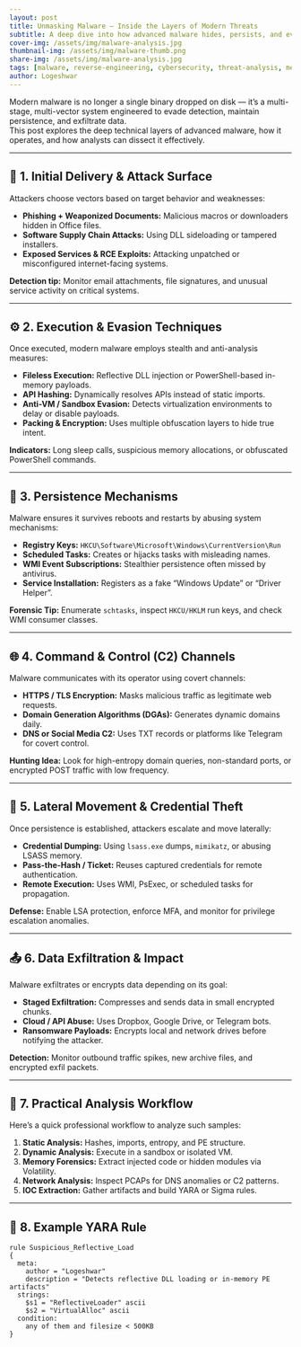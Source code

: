 ```yaml
---
layout: post
title: Unmasking Malware — Inside the Layers of Modern Threats
subtitle: A deep dive into how advanced malware hides, persists, and evades detection
cover-img: /assets/img/malware-analysis.jpg
thumbnail-img: /assets/img/malware-thumb.png
share-img: /assets/img/malware-analysis.jpg
tags: [malware, reverse-engineering, cybersecurity, threat-analysis, memory-forensics]
author: Logeshwar
---
```


Modern malware is no longer a single binary dropped on disk — it’s a multi-stage, multi-vector system engineered to evade detection, maintain persistence, and exfiltrate data.  
This post explores the deep technical layers of advanced malware, how it operates, and how analysts can dissect it effectively.

---

## 🧩 1. Initial Delivery & Attack Surface

Attackers choose vectors based on target behavior and weaknesses:

- **Phishing + Weaponized Documents:** Malicious macros or downloaders hidden in Office files.
- **Software Supply Chain Attacks:** Using DLL sideloading or tampered installers.
- **Exposed Services & RCE Exploits:** Attacking unpatched or misconfigured internet-facing systems.

**Detection tip:** Monitor email attachments, file signatures, and unusual service activity on critical systems.

---

## ⚙️ 2. Execution & Evasion Techniques

Once executed, modern malware employs stealth and anti-analysis measures:

- **Fileless Execution:** Reflective DLL injection or PowerShell-based in-memory payloads.  
- **API Hashing:** Dynamically resolves APIs instead of static imports.  
- **Anti-VM / Sandbox Evasion:** Detects virtualization environments to delay or disable payloads.  
- **Packing & Encryption:** Uses multiple obfuscation layers to hide true intent.

**Indicators:** Long sleep calls, suspicious memory allocations, or obfuscated PowerShell commands.

---

## 🔁 3. Persistence Mechanisms

Malware ensures it survives reboots and restarts by abusing system mechanisms:

- **Registry Keys:** `HKCU\Software\Microsoft\Windows\CurrentVersion\Run`
- **Scheduled Tasks:** Creates or hijacks tasks with misleading names.  
- **WMI Event Subscriptions:** Stealthier persistence often missed by antivirus.  
- **Service Installation:** Registers as a fake “Windows Update” or “Driver Helper”.

**Forensic Tip:** Enumerate `schtasks`, inspect `HKCU/HKLM` run keys, and check WMI consumer classes.

---

## 🌐 4. Command & Control (C2) Channels

Malware communicates with its operator using covert channels:

- **HTTPS / TLS Encryption:** Masks malicious traffic as legitimate web requests.  
- **Domain Generation Algorithms (DGAs):** Generates dynamic domains daily.  
- **DNS or Social Media C2:** Uses TXT records or platforms like Telegram for covert control.

**Hunting Idea:** Look for high-entropy domain queries, non-standard ports, or encrypted POST traffic with low frequency.

---

## 🧠 5. Lateral Movement & Credential Theft

Once persistence is established, attackers escalate and move laterally:

- **Credential Dumping:** Using `lsass.exe` dumps, `mimikatz`, or abusing LSASS memory.  
- **Pass-the-Hash / Ticket:** Reuses captured credentials for remote authentication.  
- **Remote Execution:** Uses WMI, PsExec, or scheduled tasks for propagation.

**Defense:** Enable LSA protection, enforce MFA, and monitor for privilege escalation anomalies.

---

## 📤 6. Data Exfiltration & Impact

Malware exfiltrates or encrypts data depending on its goal:

- **Staged Exfiltration:** Compresses and sends data in small encrypted chunks.  
- **Cloud / API Abuse:** Uses Dropbox, Google Drive, or Telegram bots.  
- **Ransomware Payloads:** Encrypts local and network drives before notifying the attacker.

**Detection:** Monitor outbound traffic spikes, new archive files, and encrypted exfil packets.

---

## 🔬 7. Practical Analysis Workflow

Here’s a quick professional workflow to analyze such samples:

1. **Static Analysis:** Hashes, imports, entropy, and PE structure.  
2. **Dynamic Analysis:** Execute in a sandbox or isolated VM.  
3. **Memory Forensics:** Extract injected code or hidden modules via Volatility.  
4. **Network Analysis:** Inspect PCAPs for DNS anomalies or C2 patterns.  
5. **IOC Extraction:** Gather artifacts and build YARA or Sigma rules.

---

## 🧩 8. Example YARA Rule

```yara
rule Suspicious_Reflective_Load
{
  meta:
    author = "Logeshwar"
    description = "Detects reflective DLL loading or in-memory PE artifacts"
  strings:
    $s1 = "ReflectiveLoader" ascii
    $s2 = "VirtualAlloc" ascii
  condition:
    any of them and filesize < 500KB
}

